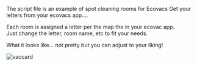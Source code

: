 The script file is an example of spot cleaning rooms for Ecovacs
Get your letters from your ecovacs app....

Each room is assigned a letter per the map the in your ecovac app.   
Just change the letter, room name, etc to fit your needs.

What it looks like... not pretty but you can adjust to your liking!


![vaccard](https://github.com/cowboysdude/Ecovacs-Scripts/assets/11013648/db29312d-59f4-4828-bab0-80d706a6d153)
